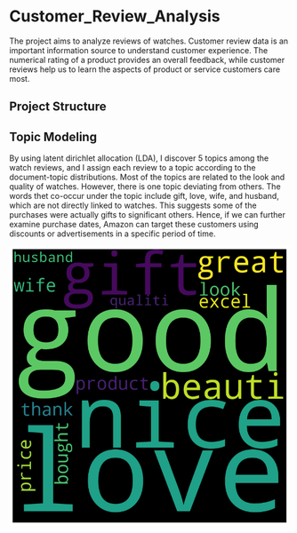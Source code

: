 # Customer_Review_Analysis

The project aims to analyze reviews of watches. Customer review data is an important information source to understand customer experience. The numerical rating of a product provides an overall feedback, while customer reviews help us to learn the aspects of product or service customers care most.

## Project Structure


## Topic Modeling
By using latent dirichlet allocation (LDA), I discover 5 topics among the watch reviews, and I assign each review to a topic according to the document-topic distributions. Most of the topics are related to the look and quality of watches. However, there is one topic deviating from others. The words thet co-occur under the topic include gift, love, wife, and husband, which are not directly linked to watches. This suggests some of the purchases were actually gifts to significant others. Hence, if we can further examine purchase dates, Amazon can target these customers using discounts or advertisements in a specific period of time.

![Word Cloud for Topic 4](images/word_cloud4.png)